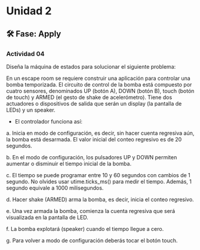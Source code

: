 # Unidad 2


## 🛠 Fase: Apply


### Actividad 04

Diseña la máquina de estados para solucionar el siguiente problema:

En un escape room se requiere construir una aplicación para controlar una bomba temporizada. El circuito de control de la bomba está compuesto por cuatro sensores, denominados UP (botón A), DOWN (botón B), touch (botón de touch) y ARMED (el gesto de shake de acelerómetro). Tiene dos actuadores o dispositivos de salida que serán un display (la pantalla de LEDs) y un speaker.

- El controlador funciona así:

a. Inicia en modo de configuración, es decir, sin hacer cuenta regresiva aún, la bomba está desarmada. El valor inicial del conteo regresivo es de 20 segundos.

b. En el modo de configuración, los pulsadores UP y DOWN permiten aumentar o disminuir el tiempo inicial de la bomba.

c. El tiempo se puede programar entre 10 y 60 segundos con cambios de 1 segundo. No olvides usar utime.ticks_ms() para medir el tiempo. Además, 1 segundo equivale a 1000 milisegundos.

d. Hacer shake (ARMED) arma la bomba, es decir, inicia el conteo regresivo.

e. Una vez armada la bomba, comienza la cuenta regresiva que será visualizada en la pantalla de LED.

f. La bomba explotará (speaker) cuando el tiempo llegue a cero.

g. Para volver a modo de configuración deberás tocar el botón touch.



